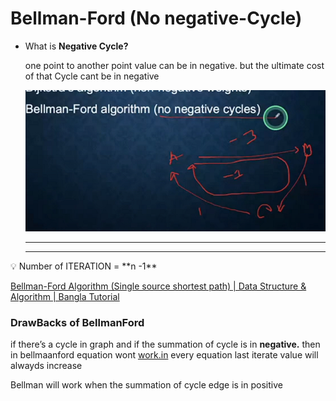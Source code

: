# Bellman-Ford (No negative-Cycle)

- What is **Negative Cycle?**
    
    one point to another point value can be in negative. but the ultimate cost of that Cycle cant be in negative
    
    ![Untitled](Bellman-Ford%20(No%20negative-Cycle)%2021cf2b6cd0e94eada9d8bb08c6e868ef/Untitled.png)
    
    ---
    
    ---
    

<aside>
💡 Number of ITERATION = **n -1**

</aside>

[Bellman-Ford Algorithm (Single source shortest path) | Data Structure & Algorithm | Bangla Tutorial](https://www.youtube.com/watch?v=2fZw1BtkoTk)

### DrawBacks of BellmanFord

if there’s a cycle in graph and if the summation of cycle is in **negative.** then in bellmaanford equation wont [work.in](http://work.in) every equation last iterate value will alwayds increase

Bellman will work when the summation of cycle edge is in positive